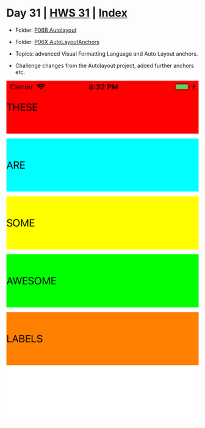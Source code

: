 # Day 31 | [HWS 31](https://www.hackingwithswift.com/100/31) | [Index](https://github.com/JulesMoorhouse/100DaysOfSwift/blob/master/README.md)

- Folder: [P06B Autolayout](https://github.com/JulesMoorhouse/100DaysOfSwift/tree/master/P06B%20AutoLayout/P06B%20AutoLayout)

- Folder: [P06X AutoLayoutAnchors](https://github.com/JulesMoorhouse/100DaysOfSwift/tree/master/P06X%20AutoLayoutAnchors/P06B%20AutoLayout)

- Topics: advanced Visual Formatting Language and Auto Layout anchors.

- Challenge changes from the Autolayout project, added further anchors etc.

<img src="../Images/day31-p06b.png">